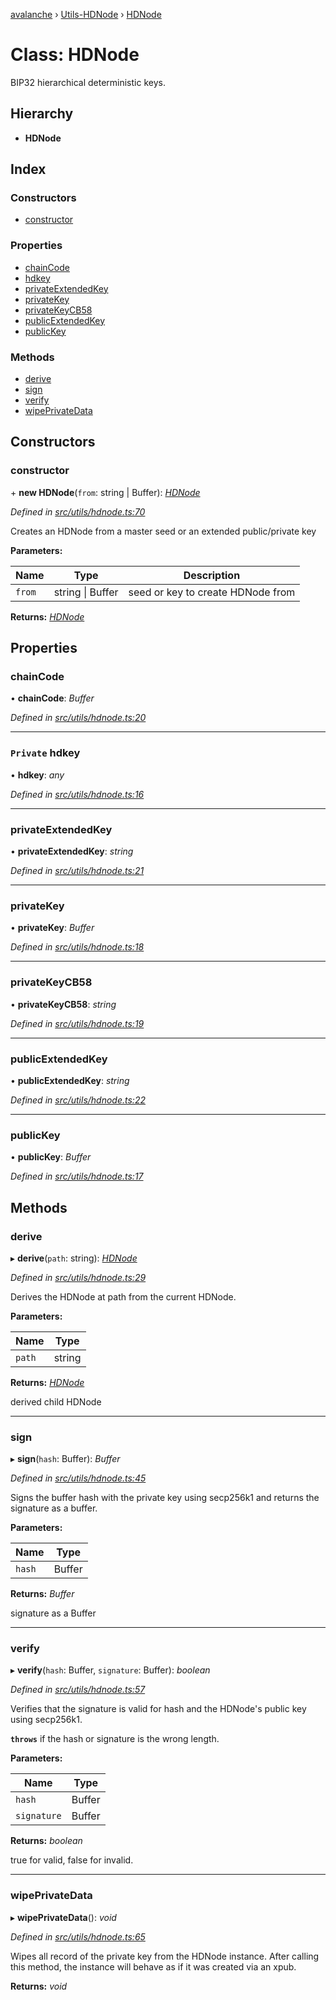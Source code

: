[avalanche](../README.md) › [Utils-HDNode](../modules/utils_hdnode.md) › [HDNode](utils_hdnode.hdnode.md)

# Class: HDNode

BIP32 hierarchical deterministic keys.

## Hierarchy

* **HDNode**

## Index

### Constructors

* [constructor](utils_hdnode.hdnode.md#constructor)

### Properties

* [chainCode](utils_hdnode.hdnode.md#chaincode)
* [hdkey](utils_hdnode.hdnode.md#private-hdkey)
* [privateExtendedKey](utils_hdnode.hdnode.md#privateextendedkey)
* [privateKey](utils_hdnode.hdnode.md#privatekey)
* [privateKeyCB58](utils_hdnode.hdnode.md#privatekeycb58)
* [publicExtendedKey](utils_hdnode.hdnode.md#publicextendedkey)
* [publicKey](utils_hdnode.hdnode.md#publickey)

### Methods

* [derive](utils_hdnode.hdnode.md#derive)
* [sign](utils_hdnode.hdnode.md#sign)
* [verify](utils_hdnode.hdnode.md#verify)
* [wipePrivateData](utils_hdnode.hdnode.md#wipeprivatedata)

## Constructors

###  constructor

\+ **new HDNode**(`from`: string | Buffer): *[HDNode](utils_hdnode.hdnode.md)*

*Defined in [src/utils/hdnode.ts:70](https://github.com/ava-labs/avalanchejs/blob/5511161/src/utils/hdnode.ts#L70)*

Creates an HDNode from a master seed or an extended public/private key

**Parameters:**

Name | Type | Description |
------ | ------ | ------ |
`from` | string &#124; Buffer | seed or key to create HDNode from  |

**Returns:** *[HDNode](utils_hdnode.hdnode.md)*

## Properties

###  chainCode

• **chainCode**: *Buffer*

*Defined in [src/utils/hdnode.ts:20](https://github.com/ava-labs/avalanchejs/blob/5511161/src/utils/hdnode.ts#L20)*

___

### `Private` hdkey

• **hdkey**: *any*

*Defined in [src/utils/hdnode.ts:16](https://github.com/ava-labs/avalanchejs/blob/5511161/src/utils/hdnode.ts#L16)*

___

###  privateExtendedKey

• **privateExtendedKey**: *string*

*Defined in [src/utils/hdnode.ts:21](https://github.com/ava-labs/avalanchejs/blob/5511161/src/utils/hdnode.ts#L21)*

___

###  privateKey

• **privateKey**: *Buffer*

*Defined in [src/utils/hdnode.ts:18](https://github.com/ava-labs/avalanchejs/blob/5511161/src/utils/hdnode.ts#L18)*

___

###  privateKeyCB58

• **privateKeyCB58**: *string*

*Defined in [src/utils/hdnode.ts:19](https://github.com/ava-labs/avalanchejs/blob/5511161/src/utils/hdnode.ts#L19)*

___

###  publicExtendedKey

• **publicExtendedKey**: *string*

*Defined in [src/utils/hdnode.ts:22](https://github.com/ava-labs/avalanchejs/blob/5511161/src/utils/hdnode.ts#L22)*

___

###  publicKey

• **publicKey**: *Buffer*

*Defined in [src/utils/hdnode.ts:17](https://github.com/ava-labs/avalanchejs/blob/5511161/src/utils/hdnode.ts#L17)*

## Methods

###  derive

▸ **derive**(`path`: string): *[HDNode](utils_hdnode.hdnode.md)*

*Defined in [src/utils/hdnode.ts:29](https://github.com/ava-labs/avalanchejs/blob/5511161/src/utils/hdnode.ts#L29)*

Derives the HDNode at path from the current HDNode.

**Parameters:**

Name | Type |
------ | ------ |
`path` | string |

**Returns:** *[HDNode](utils_hdnode.hdnode.md)*

derived child HDNode

___

###  sign

▸ **sign**(`hash`: Buffer): *Buffer*

*Defined in [src/utils/hdnode.ts:45](https://github.com/ava-labs/avalanchejs/blob/5511161/src/utils/hdnode.ts#L45)*

Signs the buffer hash with the private key using secp256k1 and returns the signature as a buffer.

**Parameters:**

Name | Type |
------ | ------ |
`hash` | Buffer |

**Returns:** *Buffer*

signature as a Buffer

___

###  verify

▸ **verify**(`hash`: Buffer, `signature`: Buffer): *boolean*

*Defined in [src/utils/hdnode.ts:57](https://github.com/ava-labs/avalanchejs/blob/5511161/src/utils/hdnode.ts#L57)*

Verifies that the signature is valid for hash and the HDNode's public key using secp256k1.

**`throws`** if the hash or signature is the wrong length.

**Parameters:**

Name | Type |
------ | ------ |
`hash` | Buffer |
`signature` | Buffer |

**Returns:** *boolean*

true for valid, false for invalid.

___

###  wipePrivateData

▸ **wipePrivateData**(): *void*

*Defined in [src/utils/hdnode.ts:65](https://github.com/ava-labs/avalanchejs/blob/5511161/src/utils/hdnode.ts#L65)*

Wipes all record of the private key from the HDNode instance.
After calling this method, the instance will behave as if it was created via an xpub.

**Returns:** *void*
